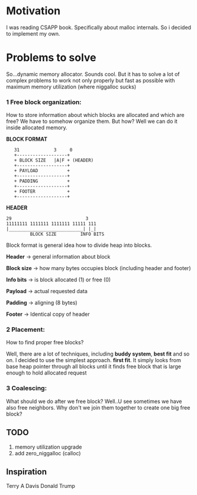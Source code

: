 # Motivation

I was reading CSAPP book. Specifically about malloc internals. So i decided to implement my own. 

# Problems to solve

So...dynamic memory allocator. Sounds cool. But it has to solve a lot of complex problems to work not only properly but fast as possible with maximum memory utilization (where niggalloc sucks)

### 1 Free block organization:
How to store information about which blocks are allocated and which are free? We have to somehow organize them. But how? Well we can do it inside allocated memory. 
 
 **BLOCK FORMAT**
 ```  
    31             3     0
    +-------------------+
    + BLOCK SIZE   |A|F + (HEADER)
    +-------------------+
    + PAYLOAD           +
    +-------------------+
    + PADDING           +
    +-------------------+
    + FOOTER            +
    +-------------------+
```
 
 **HEADER**
 ```
 29                            3
11111111 1111111 1111111 11111 111
|____________________________| |_|
          BLOCK SIZE         INFO BITS
```
   
 Block format is general idea how to divide heap into blocks. 

 **Header** -> general information about block

 **Block size** -> how many bytes occupies block (including header and footer)
 
 **Info bits**    -> is block allocated (1) or free (0)

**Payload** -> actual requested data

**Padding** -> aligning (8 bytes)

**Footer** -> Identical copy of header 

### 2 Placement:
  How to find proper free blocks?
  
  Well, there are a lot of techniques, including **buddy system**, **best fit** and so on. I decided to use the simplest approach. **first fit**. It simply looks from base heap pointer through all blocks until it finds free block that is large enough to hold allocated request

### 3 Coalescing:
 What should we do after we free block?
 Well..U see sometimes we have also free neighbors. Why don't we join them together to create one big free block? 

## TODO
1) memory utilization upgrade
2) add zero_niggalloc (calloc)
## Inspiration
Terry A Davis
Donald Trump 